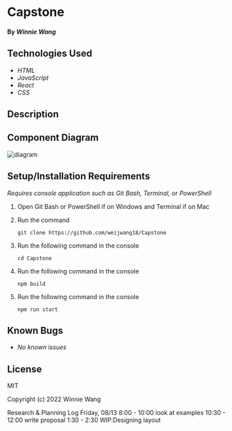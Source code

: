 # Capstone

#### By _Winnie Wang_

## Technologies Used

* _HTML_
* _JavaScript_
* _React_
* _CSS_

## Description


## Component Diagram

![diagram](diagram.png)


## Setup/Installation Requirements
_Requires console application such as Git Bash, Terminal, or PowerShell_

1. Open Git Bash or PowerShell if on Windows and Terminal if on Mac
2. Run the command

    ``git clone https://github.com/weijwang18/Capstone``

3. Run the following command in the console

    ``cd Capstone``

4. Run the following command in the console

    ``npm build``

5. Run the following command in the console

    ``npm run start``

## Known Bugs

* _No known issues_

## License

MIT

Copyright (c) 2022 Winnie Wang

Research & Planning Log
Friday, 08/13
8:00 - 10:00 look at examples
10:30 - 12:00 write proposal 
1:30 - 2:30 WIP:Designing layout